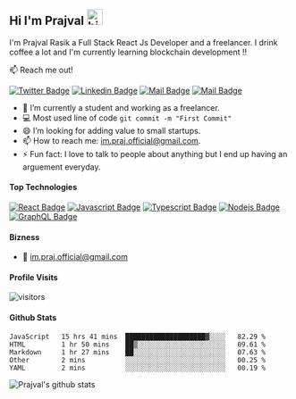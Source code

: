 ## Hi I'm Prajval <img src="https://user-images.githubusercontent.com/1303154/88677602-1635ba80-d120-11ea-84d8-d263ba5fc3c0.gif" width="28px" alt="hi">

I'm Prajval Rasik a Full Stack React Js Developer and a freelancer. I drink coffee a lot and I'm currently learning blockchain development !!

:mailbox: Reach me out!

[![Twitter Badge](https://img.shields.io/badge/-Prajval-1ca0f1?style=flat&labelColor=1ca0f1&logo=twitter&logoColor=white&link=https://twitter.com/icodeVK)](https://twitter.com/icodeVK) [![Linkedin Badge](https://img.shields.io/badge/-Prajval-0e76a8?style=flat&labelColor=0e76a8&logo=linkedin&logoColor=white)](https://www.linkedin.com/in/prajval-rasik/) [![Mail Badge](https://img.shields.io/badge/-Prajval-e84393?style=flat&labelColor=e84393&logo=instagram&logoColor=white)](https://instagram.com/praj.purpose) [![Mail Badge](https://img.shields.io/badge/-Prajval-c0392b?style=flat&labelColor=c0392b&logo=gmail&logoColor=white)](mailto:im.praj.official@gmail.com)

<!-- TODO: Add last video link -->

- 🔭 I’m currently a student and working as a freelancer.
- :computer: Most used line of code `git commit -m "First Commit"`
- 😄 I’m looking for adding value to small startups.
- 📫 How to reach me: im.praj.official@gmail.com.
- ⚡ Fun fact: I love to talk to people about anything but I end up having an arguement everyday.

#### Top Technologies

<!-- TODO: Make technologies links takes you to repositories -->

[![React Badge](https://img.shields.io/badge/-React-61DBFB?style=for-the-badge&labelColor=black&logo=react&logoColor=61DBFB)](#) [![Javascript Badge](https://img.shields.io/badge/-Javascript-F0DB4F?style=for-the-badge&labelColor=black&logo=javascript&logoColor=F0DB4F)](#) [![Typescript Badge](https://img.shields.io/badge/-Typescript-007acc?style=for-the-badge&labelColor=black&logo=typescript&logoColor=007acc)](#) [![Nodejs Badge](https://img.shields.io/badge/-Nodejs-3C873A?style=for-the-badge&labelColor=black&logo=node.js&logoColor=3C873A)](#) [![GraphQL Badge](https://img.shields.io/badge/-GraphQl-e535ab?style=for-the-badge&labelColor=black&logo=node.js&logoColor=e535ab)](#)


#### Bizness
- :email: im.praj.official@gmail.com


#### Profile Visits 

![visitors](https://visitor-badge.glitch.me/badge?page_id=prajvalrasik.prajvalrasik)

#### Github Stats

<!--START_SECTION:waka-->
```text
JavaScript   15 hrs 41 mins  ████████████████████▓░░░░   82.29 % 
HTML         1 hr 50 mins    ██▒░░░░░░░░░░░░░░░░░░░░░░   09.61 % 
Markdown     1 hr 27 mins    ██░░░░░░░░░░░░░░░░░░░░░░░   07.63 % 
Other        2 mins          ░░░░░░░░░░░░░░░░░░░░░░░░░   00.25 % 
YAML         2 mins          ░░░░░░░░░░░░░░░░░░░░░░░░░   00.19 % 
```
<!--END_SECTION:waka-->


![Prajval's github stats](https://github-readme-stats.vercel.app/api?username=prajvalrasik&count_private=true&theme=tokyonight&hide=contribs,prs)
